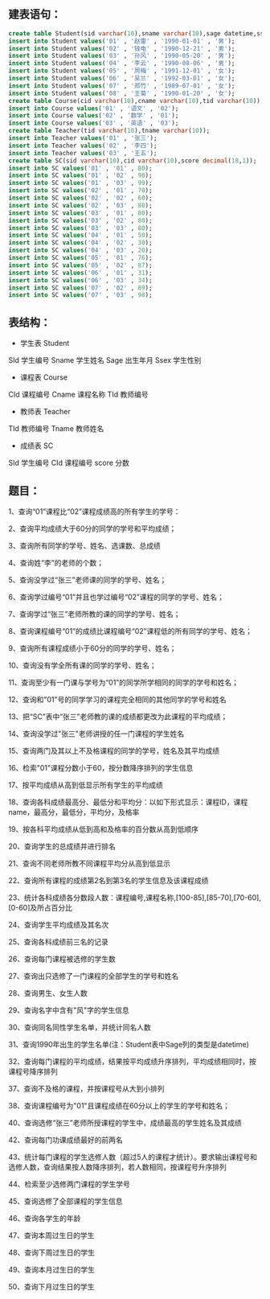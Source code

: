 ## 建表语句：

```sql
create table Student(sid varchar(10),sname varchar(10),sage datetime,ssex nvarchar(10));
insert into Student values('01' , '赵雷' , '1990-01-01' , '男');
insert into Student values('02' , '钱电' , '1990-12-21' , '男');
insert into Student values('03' , '孙风' , '1990-05-20' , '男');
insert into Student values('04' , '李云' , '1990-08-06' , '男');
insert into Student values('05' , '周梅' , '1991-12-01' , '女');
insert into Student values('06' , '吴兰' , '1992-03-01' , '女');
insert into Student values('07' , '郑竹' , '1989-07-01' , '女');
insert into Student values('08' , '王菊' , '1990-01-20' , '女');
create table Course(cid varchar(10),cname varchar(10),tid varchar(10));
insert into Course values('01' , '语文' , '02');
insert into Course values('02' , '数学' , '01');
insert into Course values('03' , '英语' , '03');
create table Teacher(tid varchar(10),tname varchar(10));
insert into Teacher values('01' , '张三');
insert into Teacher values('02' , '李四');
insert into Teacher values('03' , '王五');
create table SC(sid varchar(10),cid varchar(10),score decimal(18,1));
insert into SC values('01' , '01' , 80);
insert into SC values('01' , '02' , 90);
insert into SC values('01' , '03' , 99);
insert into SC values('02' , '01' , 70);
insert into SC values('02' , '02' , 60);
insert into SC values('02' , '03' , 80);
insert into SC values('03' , '01' , 80);
insert into SC values('03' , '02' , 80);
insert into SC values('03' , '03' , 80);
insert into SC values('04' , '01' , 50);
insert into SC values('04' , '02' , 30);
insert into SC values('04' , '03' , 20);
insert into SC values('05' , '01' , 76);
insert into SC values('05' , '02' , 87);
insert into SC values('06' , '01' , 31);
insert into SC values('06' , '03' , 34);
insert into SC values('07' , '02' , 89);
insert into SC values('07' , '03' , 98);
```

## 表结构：

- 学生表 Student

SId 学生编号		Sname 学生姓名		Sage 出生年月		Ssex 学生性别

- 课程表 Course

CId 课程编号		Cname 课程名称		TId 教师编号

- 教师表 Teacher

TId 教师编号		Tname 教师姓名

- 成绩表 SC

SId 学生编号		CId 课程编号		score 分数

## 题目：

1、查询“01”课程比“02”课程成绩高的所有学生的学号：

2、查询平均成绩大于60分的同学的学号和平均成绩；

3、查询所有同学的学号、姓名、选课数、总成绩

4、查询姓“李”的老师的个数；

5、查询没学过“张三”老师课的同学的学号、姓名；

6、查询学过编号“01”并且也学过编号“02”课程的同学的学号、姓名；

7、查询学过“张三”老师所教的课的同学的学号、姓名；

8、查询课程编号“01”的成绩比课程编号“02”课程低的所有同学的学号、姓名；

9、查询所有课程成绩小于60分的同学的学号、姓名；

10、查询没有学全所有课的同学的学号、姓名；

11、查询至少有一门课与学号为“01”的同学所学相同的同学的学号和姓名；

12、查询和"01"号的同学学习的课程完全相同的其他同学的学号和姓名

13、把“SC”表中“张三”老师教的课的成绩都更改为此课程的平均成绩；

14、查询没学过"张三"老师讲授的任一门课程的学生姓名

15、查询两门及其以上不及格课程的同学的学号，姓名及其平均成绩

16、检索"01"课程分数小于60，按分数降序排列的学生信息

17、按平均成绩从高到低显示所有学生的平均成绩

18、查询各科成绩最高分、最低分和平均分：以如下形式显示：课程ID，课程name，最高分，最低分，平均分，及格率

19、按各科平均成绩从低到高和及格率的百分数从高到低顺序

20、查询学生的总成绩并进行排名

21、查询不同老师所教不同课程平均分从高到低显示

22、查询所有课程的成绩第2名到第3名的学生信息及该课程成绩

23、统计各科成绩各分数段人数：课程编号,课程名称,[100-85],[85-70],[70-60],[0-60]及所占百分比

24、查询学生平均成绩及其名次

25、查询各科成绩前三名的记录

26、查询每门课程被选修的学生数

27、查询出只选修了一门课程的全部学生的学号和姓名

28、查询男生、女生人数

29、查询名字中含有"风"字的学生信息

30、查询同名同性学生名单，并统计同名人数

31、查询1990年出生的学生名单(注：Student表中Sage列的类型是datetime)

32、查询每门课程的平均成绩，结果按平均成绩升序排列，平均成绩相同时，按课程号降序排列

37、查询不及格的课程，并按课程号从大到小排列

38、查询课程编号为"01"且课程成绩在60分以上的学生的学号和姓名；

40、查询选修“张三”老师所授课程的学生中，成绩最高的学生姓名及其成绩

42、查询每门功课成绩最好的前两名

43、统计每门课程的学生选修人数（超过5人的课程才统计）。要求输出课程号和选修人数，查询结果按人数降序排列，若人数相同，按课程号升序排列

44、检索至少选修两门课程的学生学号

45、查询选修了全部课程的学生信息

46、查询各学生的年龄

47、查询本周过生日的学生

48、查询下周过生日的学生

49、查询本月过生日的学生

50、查询下月过生日的学生